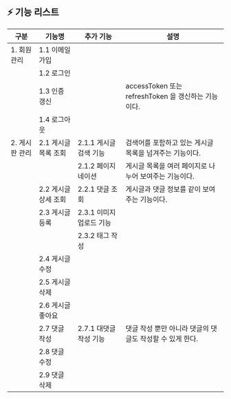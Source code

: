 ## ⚡ 기능 리스트

| 구분        | 기능명          | 추가 기능            | 설명                                       |
| --------- |--------------| ---------------- |------------------------------------------|
| 1. 회원 관리  | 1.1 이메일 가입   |                  |                                          |
|           | 1.2 로그인      |                  |                                          |
|           | 1.3 인증 갱신    |                  | accessToken 또는 refreshToken 을 갱신하는 기능이다. |
|           | 1.4 로그아웃     |                  |                                          |
| 2. 게시판 관리 | 2.1 게시글 목록 조회 | 2.1.1 게시글 검색 기능  | 검색어를 포함하고 있는 게시글 목록을 넘겨주는 기능이다.          |
|           |              | 2.1.2 페이지네이션     | 게시글 목록을 여러 페이지로 나누어 보여주는 기능이다.           |
|           | 2.2 게시글 상세 조회 | 2.2.1 댓글 조회      | 게시글과 댓글 정보를 같이 보여주는 기능이다.                |
|           | 2.3 게시글 등록   | 2.3.1 이미지 업로드 기능 |                                          |
|           |              | 2.3.2 태그 작성      |                                          |
|           | 2.4 게시글 수정   |                  |                                          |
|           | 2.5 게시글 삭제   |                  |                                          |
|           | 2.6 게시글 좋아요  |                  |                                          |
|           | 2.7 댓글 작성    | 2.7.1 대댓글 작성 기능  | 댓글 작성 뿐만 아니라 댓글의 댓글도 작성할 수 있게 한다.        |
|           | 2.8 댓글 수정    |                  |                                          |
|           | 2.9 댓글 삭제    |                  |                                          |
